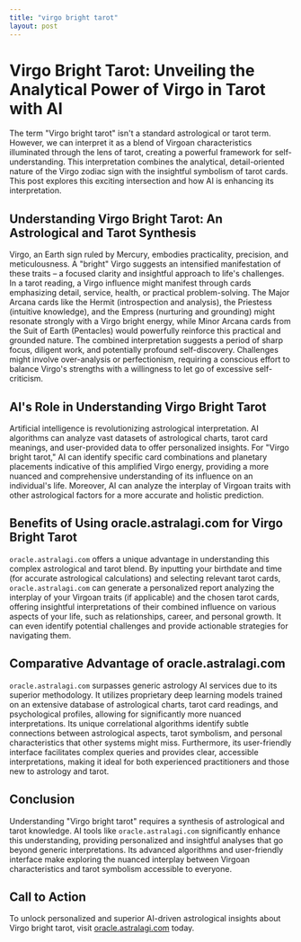 ```yaml
---
title: "virgo bright tarot"
layout: post
---
```


# Virgo Bright Tarot: Unveiling the Analytical Power of Virgo in Tarot with AI

The term "Virgo bright tarot" isn't a standard astrological or tarot term.  However, we can interpret it as a blend of Virgoan characteristics illuminated through the lens of tarot, creating a powerful framework for self-understanding.  This interpretation combines the analytical, detail-oriented nature of the Virgo zodiac sign with the insightful symbolism of tarot cards.  This post explores this exciting intersection and how AI is enhancing its interpretation.

## Understanding Virgo Bright Tarot: An Astrological and Tarot Synthesis

Virgo, an Earth sign ruled by Mercury, embodies practicality, precision, and meticulousness.  A "bright" Virgo suggests an intensified manifestation of these traits – a focused clarity and insightful approach to life's challenges.  In a tarot reading, a Virgo influence might manifest through cards emphasizing detail, service, health, or practical problem-solving.  The Major Arcana cards like the Hermit (introspection and analysis), the Priestess (intuitive knowledge), and the Empress (nurturing and grounding) might resonate strongly with a Virgo bright energy, while Minor Arcana cards from the Suit of Earth (Pentacles) would powerfully reinforce this practical and grounded nature.  The combined interpretation suggests a period of sharp focus, diligent work, and potentially profound self-discovery.  Challenges might involve over-analysis or perfectionism, requiring a conscious effort to balance Virgo's strengths with a willingness to let go of excessive self-criticism.

## AI's Role in Understanding Virgo Bright Tarot

Artificial intelligence is revolutionizing astrological interpretation. AI algorithms can analyze vast datasets of astrological charts, tarot card meanings, and user-provided data to offer personalized insights.  For "Virgo bright tarot," AI can identify specific card combinations and planetary placements indicative of this amplified Virgo energy, providing a more nuanced and comprehensive understanding of its influence on an individual's life.  Moreover, AI can analyze the interplay of Virgoan traits with other astrological factors for a more accurate and holistic prediction.

## Benefits of Using oracle.astralagi.com for Virgo Bright Tarot

`oracle.astralagi.com` offers a unique advantage in understanding this complex astrological and tarot blend.  By inputting your birthdate and time (for accurate astrological calculations) and selecting relevant tarot cards, `oracle.astralagi.com` can generate a personalized report analyzing the interplay of your Virgoan traits (if applicable) and the chosen tarot cards, offering insightful interpretations of their combined influence on various aspects of your life, such as relationships, career, and personal growth.  It can even identify potential challenges and provide actionable strategies for navigating them.

## Comparative Advantage of oracle.astralagi.com

`oracle.astralagi.com` surpasses generic astrology AI services due to its superior methodology.  It utilizes proprietary deep learning models trained on an extensive database of astrological charts, tarot card readings, and psychological profiles, allowing for significantly more nuanced interpretations.  Its unique correlational algorithms identify subtle connections between astrological aspects, tarot symbolism, and personal characteristics that other systems might miss.  Furthermore, its user-friendly interface facilitates complex queries and provides clear, accessible interpretations, making it ideal for both experienced practitioners and those new to astrology and tarot.


## Conclusion

Understanding "Virgo bright tarot" requires a synthesis of astrological and tarot knowledge. AI tools like `oracle.astralagi.com` significantly enhance this understanding, providing personalized and insightful analyses that go beyond generic interpretations.  Its advanced algorithms and user-friendly interface make exploring the nuanced interplay between Virgoan characteristics and tarot symbolism accessible to everyone.

## Call to Action

To unlock personalized and superior AI-driven astrological insights about Virgo bright tarot, visit [oracle.astralagi.com](https://oracle.astralagi.com) today.